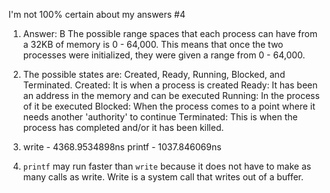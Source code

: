 I'm not 100% certain about my answers #4
1.  Answer: B
    The possible range spaces that each process can have from a 32KB of memory is 0 - 64,000. This means that once the two processes were initialized, they were given a range from 0 - 64,000.

2. The possible states are: Created, Ready, Running, Blocked, and Terminated.
    Created: It is when a process is created
    Ready: It has been an address in the memory and can be executed
    Running: In the process of it be executed
    Blocked: When the process comes to a point where it needs another 'authority' to continue
    Terminated: This is when the process has completed and/or it has been killed.

3.  write - 4368.9534898ns
    printf - 1037.846069ns

4. `printf` may run faster than `write` because it does not have to make as many calls as write. Write is a system call that writes out of a buffer.